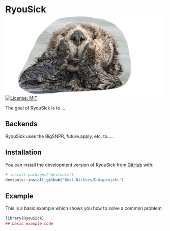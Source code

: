 # RyouSick <img src="man/figures/logo.png" align="right" />
<!-- badges: start -->
[![License: MIT](https://img.shields.io/badge/License-MIT-brightgreen)](https://opensource.org/licenses/MIT/)
<!-- badges: end -->

The goal of RyouSick is to ...

## Backends
RyouSick uses the BigSNPR, future.apply, etc. to.....


## Installation

You can install the development version of RyouSick from [GitHub](https://github.com/) with:

``` r
# install.packages("devtools")
devtools::install_github("Best-Nicklas/Dataprojekt")
```

## Example

This is a basic example which shows you how to solve a common problem:

``` r
library(RyouSick)
## basic example code
```

